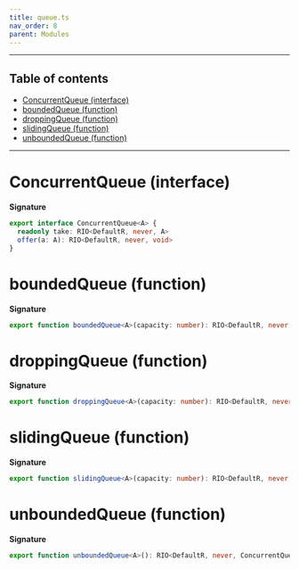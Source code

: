 ```yaml
---
title: queue.ts
nav_order: 8
parent: Modules
---
```


---

<h2 class="text-delta">Table of contents</h2>

- [ConcurrentQueue (interface)](#concurrentqueue-interface)
- [boundedQueue (function)](#boundedqueue-function)
- [droppingQueue (function)](#droppingqueue-function)
- [slidingQueue (function)](#slidingqueue-function)
- [unboundedQueue (function)](#unboundedqueue-function)

---

# ConcurrentQueue (interface)

**Signature**

```ts
export interface ConcurrentQueue<A> {
  readonly take: RIO<DefaultR, never, A>
  offer(a: A): RIO<DefaultR, never, void>
}
```

# boundedQueue (function)

**Signature**

```ts
export function boundedQueue<A>(capacity: number): RIO<DefaultR, never, ConcurrentQueue<A>> { ... }
```

# droppingQueue (function)

**Signature**

```ts
export function droppingQueue<A>(capacity: number): RIO<DefaultR, never, ConcurrentQueue<A>> { ... }
```

# slidingQueue (function)

**Signature**

```ts
export function slidingQueue<A>(capacity: number): RIO<DefaultR, never, ConcurrentQueue<A>> { ... }
```

# unboundedQueue (function)

**Signature**

```ts
export function unboundedQueue<A>(): RIO<DefaultR, never, ConcurrentQueue<A>> { ... }
```
